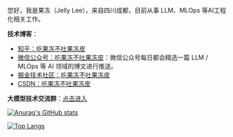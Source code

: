 您好，我是果冻（Jelly Lee），来自四川成都，目前从事 LLM、MLOps 等AI工程化相关工作。

**技术博客**：
- [知乎：吃果冻不吐果冻皮](https://www.zhihu.com/people/liguodong-iot)
- [微信公众号：吃果冻不吐果冻皮](https://github.com/liguodongiot/liguodongiot/blob/main/images/%E5%85%AC%E4%BC%97%E5%8F%B7.jpeg)：微信公众号每日都会精选一篇 LLM / MLOps 等 AI 领域的博文进行推送。
- [掘金技术社区：吃果冻不吐果冻皮](https://juejin.cn/user/3642056016410728/posts)
- [CSDN：吃果冻不吐果冻皮](https://liguodong.blog.csdn.net/)


**大模型技术交流群**：[点击进入](https://mp.weixin.qq.com/s?__biz=MzU3Mzg5ODgxMg==&mid=2247485625&idx=1&sn=fcef9b3bbfdfcc8a58ea3d5d0c5ecb6d&chksm=fd3be1eaca4c68fcc73a2c732d07082649ce38ab4cdf3718e1179de8c069b0617dd6ae3ed32e&token=1195390530&lang=zh_CN#rd)


[![Anurag's GitHub stats](https://github-readme-stats.vercel.app/api?username=liguodongiot&show_icons=true&theme=gruvbox)](https://github.com/anuraghazra/github-readme-stats)

[![Top Langs](https://github-readme-stats.vercel.app/api/top-langs/?username=liguodongiot&layout=compact&theme=gruvbox)](https://github.com/anuraghazra/github-readme-stats)





